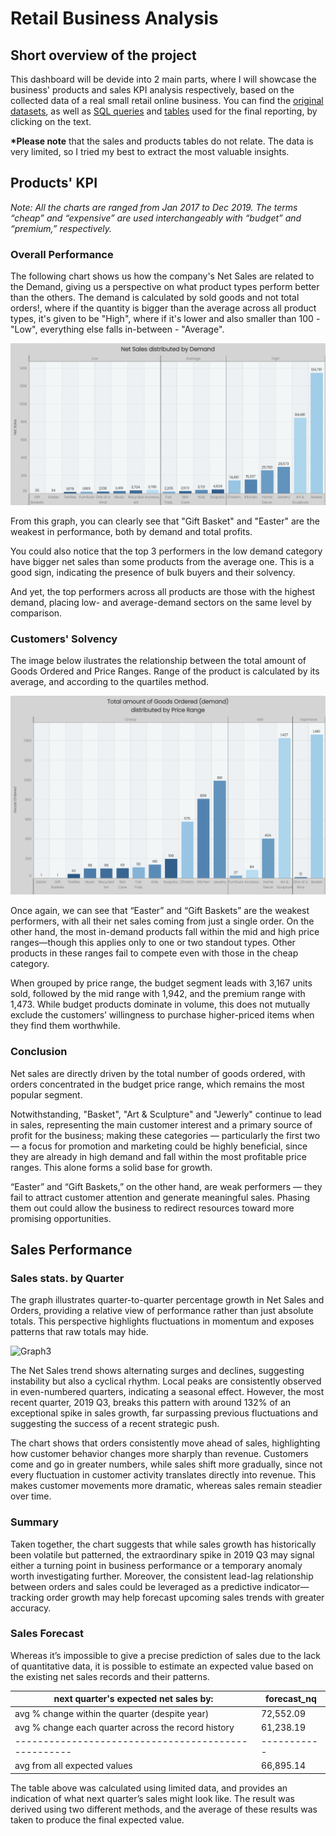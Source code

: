# Retail Business Analysis
## Short overview of the project
This dashboard will be devide into 2 main parts, where I will showcase the business' products and sales KPI analysis respectively, based on the collected data of a real small retail online business. You can find the [original datasets](uploaded/orig.datasets), as well as [SQL queries](uploaded/sql.queries) and [tables](uploaded/finalised.tables) used for the final reporting, by clicking on the text.

<b>*Please note</b> that the sales and products tables do not relate. The data is very limited, so I tried my best to extract the most valuable insights.

## Products' KPI
<i>Note: All the charts are ranged from Jan 2017 to Dec 2019. The terms “cheap” and “expensive” are used interchangeably with “budget” and “premium,” respectively.</i>

### Overall Performance

The following chart shows us how the company's Net Sales are related to the Demand, giving us a perspective on what product types perform better than the others. The demand is calculated by sold goods and not total orders!, where if the quantity is bigger than the average across all product types, it's given to be "High", where if it's lower and also smaller than 100 - "Low", everything else falls in-between - "Average". 

![Graph1](uploaded/visual/Net%20Sales.png)

From this graph, you can clearly see that "Gift Basket" and "Easter" are the weakest in performance, both by demand and total profits.

You could also notice that the top 3 performers in the low demand category have bigger net sales than some products from the average one. This is a good sign, indicating the presence of bulk buyers and their solvency.

And yet, the top performers across all products are those with the highest demand, placing low- and average-demand sectors on the same level by comparison.

### Customers' Solvency

The image below ilustrates the relationship between the total amount of Goods Ordered and Price Ranges.
Range of the product is calculated by its average, and according to the quartiles method.

![Graph2](uploaded/visual/Demand.png)

Once again, we can see that “Easter” and “Gift Baskets” are the weakest performers, with all their net sales coming from just a single order. On the other hand, the most in-demand products fall within the mid and high price ranges—though this applies only to one or two standout types. Other products in these ranges fail to compete even with those in the cheap category.

When grouped by price range, the budget segment leads with 3,167 units sold, followed by the mid range with 1,942, and the premium range with 1,473. While budget products dominate in volume, this does not mutually exclude the customers’ willingness to purchase higher-priced items when they find them worthwhile.

### Conclusion

Net sales are directly driven by the total number of goods ordered, with orders concentrated in the budget price range, which remains the most popular segment.

Notwithstanding, "Basket", "Art & Sculpture" and "Jewerly" continue to lead in sales, representing the main customer interest and a primary source of profit for the business; making these categories — particularly the first two — a focus for promotion and marketing could be highly beneficial, since they are already in high demand and fall within the most profitable price ranges. This alone forms a solid base for growth.

“Easter” and “Gift Baskets,” on the other hand, are weak performers — they fail to attract customer attention and generate meaningful sales. Phasing them out could allow the business to redirect resources toward more promising opportunities.

## Sales Performance

### Sales stats. by Quarter

The graph illustrates quarter-to-quarter percentage growth in Net Sales and Orders, providing a relative view of performance rather than just absolute totals. This perspective highlights fluctuations in momentum and exposes patterns that raw totals may hide.

![Graph3](uploaded/visual/Sales%20Orders2.png)

The Net Sales trend shows alternating surges and declines, suggesting instability but also a cyclical rhythm. Local peaks are consistently observed in even-numbered quarters, indicating a seasonal effect. However, the most recent quarter, 2019 Q3, breaks this pattern with around 132% of an exceptional spike in sales growth, far surpassing previous fluctuations and suggesting the success of a recent strategic push.

The chart shows that orders consistently move ahead of sales, highlighting how customer behavior changes more sharply than revenue. Customers come and go in greater numbers, while sales shift more gradually, since not every fluctuation in customer activity translates directly into revenue. This makes customer movements more dramatic, whereas sales remain steadier over time.

### Summary 

Taken together, the chart suggests that while sales growth has historically been volatile but patterned, the extraordinary spike in 2019 Q3 may signal either a turning point in business performance or a temporary anomaly worth investigating further. Moreover, the consistent lead-lag relationship between orders and sales could be leveraged as a predictive indicator—tracking order growth may help forecast upcoming sales trends with greater accuracy.

### Sales Forecast

Whereas it’s impossible to give a precise prediction of sales due to the lack of quantitative data, it is possible to estimate an expected value based on the existing net sales records and their patterns.

|next quarter's expected net sales by:              |forecast_nq|
|---------------------------------------------------|-----------|
|avg % change within the quarter (despite year)     |72,552.09  |
|avg % change each quarter across the record history|61,238.19  |
|---------------------------------------------------|-----------|
|avg from all expected values                       |66,895.14  |

The table above was calculated using limited data, and provides an indication of what next quarter’s sales might look like. The result was derived using two different methods, and the average of these results was taken to produce the final expected value.
